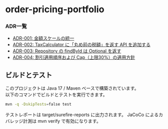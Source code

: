 # order-pricing-portfolio

### ADR一覧
- [ADR-001: 金額スケールの統一](docs/adr/adr-001-rounding-and-scale-normalization.md)
- [ADR-002: TaxCalculator に「丸め前の税額」を返す API を追加する](docs/adr/adr-002-tax-calculator-pre-rounding-api.md)
- [ADR-003: Repository の findById は Optional を返す](docs/adr/adr-003-repository-optional-contract.md)
- [ADR-004: 割引適用順序および Cap（上限30%）の適用方針](docs/adr/adr-004-discount-order-and-cap.md)

## ビルドとテスト
このプロジェクトは Java 17 / Maven ベースで構築されています。  
以下のコマンドでビルドとテストを実行できます。
```bash
mvn -q -DskipTests=false test
```
テストレポートは target/surefire-reports に出力されます。
JaCoCo によるカバレッジ計測は mvn verify で有効になります。
